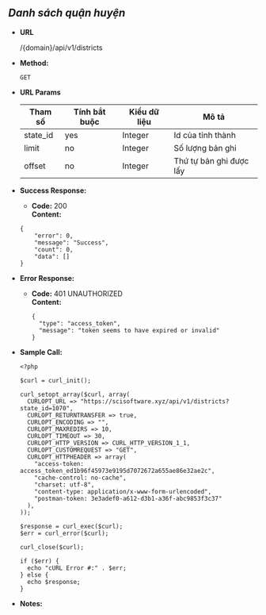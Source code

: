 
***Danh sách quận huyện***
----

* **URL**

  /{domain}/api/v1/districts

* **Method:**
  
    `GET`
  
*  **URL Params**

   
    | Tham số  | Tính bắt buộc  | Kiểu dữ liệu  | Mô tả  |
    |---|---|---|---|
    | state_id | yes  | Integer  | Id của tỉnh thành  |
    | limit | no  | Integer  | Số lượng bản ghi  |
    | offset | no  | Integer  | Thứ tự bản ghi được lấy  |
    
* **Success Response:**
  
    * **Code:** 200 <br />
    **Content:** 
    
    ```
    {
        "error": 0,
        "message": "Success",
        "count": 0,
        "data": []
    }
    ```
 
* **Error Response:**


  * **Code:** 401 UNAUTHORIZED <br />
    **Content:** 
    ```
    {
      "type": "access_token",
      "message": "token seems to have expired or invalid"
    }
    ```

* **Sample Call:**
  ```
  <?php

  $curl = curl_init();

  curl_setopt_array($curl, array(
    CURLOPT_URL => "https://scisoftware.xyz/api/v1/districts?state_id=1070",
    CURLOPT_RETURNTRANSFER => true,
    CURLOPT_ENCODING => "",
    CURLOPT_MAXREDIRS => 10,
    CURLOPT_TIMEOUT => 30,
    CURLOPT_HTTP_VERSION => CURL_HTTP_VERSION_1_1,
    CURLOPT_CUSTOMREQUEST => "GET",
    CURLOPT_HTTPHEADER => array(
      "access-token: access_token_ed1b96f45973e9195d7072672a655ae86e32ae2c",
      "cache-control: no-cache",
      "charset: utf-8",
      "content-type: application/x-www-form-urlencoded",
      "postman-token: 3e3adef0-a612-d3b1-a36f-abc9853f3c37"
    ),
  ));

  $response = curl_exec($curl);
  $err = curl_error($curl);

  curl_close($curl);

  if ($err) {
    echo "cURL Error #:" . $err;
  } else {
    echo $response;
  }
  ```
* **Notes:**
